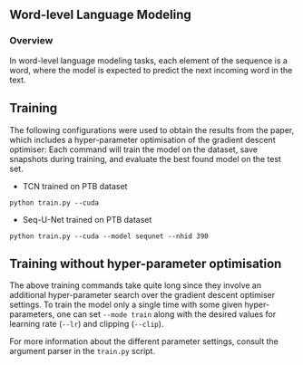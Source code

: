 ## Word-level Language Modeling

### Overview

In word-level language modeling tasks, each element of the sequence is a word, where the model
is expected to predict the next incoming word in the text.

## Training

The following configurations were used to obtain the results from the paper, which includes a hyper-parameter optimisation of the gradient descent optimiser:
Each command will train the model on the dataset, save snapshots during training, and evaluate the best found model on the test set.

* TCN trained on PTB dataset

```
python train.py --cuda
```

* Seq-U-Net trained on PTB dataset

```
python train.py --cuda --model sequnet --nhid 390
```

## Training without hyper-parameter optimisation

The above training commands take quite long since they involve an additional hyper-parameter search over the gradient descent optimiser settings.
To train the model only a single time with some given hyper-parameters, one can set ``--mode train``  along with the desired values for learning rate (``--lr``) and clipping (``--clip``).

For more information about the different parameter settings, consult the argument parser in the ``train.py`` script.